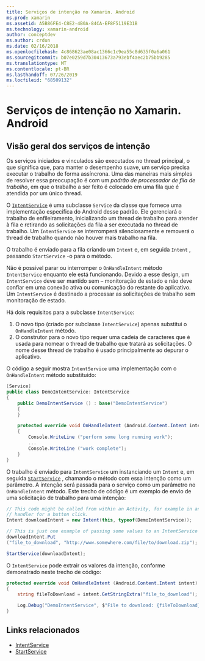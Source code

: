 ```yaml
---
title: Serviços de intenção no Xamarin. Android
ms.prod: xamarin
ms.assetid: A5B86FE4-C8E2-4B0A-84CA-EF8F5119E31B
ms.technology: xamarin-android
author: conceptdev
ms.author: crdun
ms.date: 02/16/2018
ms.openlocfilehash: 4c868623ae08ac1366c1c9ea55c8d635f0a6a061
ms.sourcegitcommit: b07e0259d7b30413673a793ebf4aec2b75bb9285
ms.translationtype: MT
ms.contentlocale: pt-BR
ms.lasthandoff: 07/26/2019
ms.locfileid: "68509132"
---
```

# <a name="intent-services-in-xamarinandroid"></a>Serviços de intenção no Xamarin. Android

## <a name="intent-services-overview"></a>Visão geral dos serviços de intenção

Os serviços iniciados e vinculados são executados no thread principal, o que significa que, para manter o desempenho suave, um serviço precisa executar o trabalho de forma assíncrona. Uma das maneiras mais simples de resolver essa preocupação é com um _padrão de processador de fila de trabalho_, em que o trabalho a ser feito é colocado em uma fila que é atendida por um único thread.

O [`IntentService`](xref:Android.App.IntentService) é uma subclasse `Service` da classe que fornece uma implementação específica do Android desse padrão. Ele gerenciará o trabalho de enfileiramento, inicializando um thread de trabalho para atender à fila e retirando as solicitações da fila a ser executada no thread de trabalho. Um `IntentService` se interromperá silenciosamente e removerá o thread de trabalho quando não houver mais trabalho na fila.

O trabalho é enviado para a fila criando um `Intent` e, em seguida `Intent` , passando `StartService` -o para o método.

Não é possível parar ou interromper o `OnHandleIntent` método `IntentService` enquanto ele está funcionando. Devido a esse design, um `IntentService` deve ser mantido sem &ndash; monitoração de estado e não deve confiar em uma conexão ativa ou comunicação do restante do aplicativo. Um `IntentService` é destinado a processar as solicitações de trabalho sem monitoração de estado.

Há dois requisitos para a subclasse `IntentService`:

1. O novo tipo (criado por subclasse `IntentService`) apenas substitui o `OnHandleIntent` método.
2. O construtor para o novo tipo requer uma cadeia de caracteres que é usada para nomear o thread de trabalho que tratará as solicitações. O nome desse thread de trabalho é usado principalmente ao depurar o aplicativo.

O código a seguir mostra `IntentService` uma implementação com o `OnHandleIntent` método substituído:

```csharp
[Service]
public class DemoIntentService: IntentService
{
    public DemoIntentService () : base("DemoIntentService")
    {
    }

    protected override void OnHandleIntent (Android.Content.Intent intent)
    {
        Console.WriteLine ("perform some long running work");
        ...
        Console.WriteLine ("work complete");
    }
}
```

O trabalho é enviado para `IntentService` um instanciando um `Intent` e, em seguida [`StartService`](xref:Android.Content.Context.StartService*) , chamando o método com essa intenção como um parâmetro. A intenção será passada para o serviço como um parâmetro no `OnHandleIntent` método. Este trecho de código é um exemplo de envio de uma solicitação de trabalho para uma intenção: 

```csharp
// This code might be called from within an Activity, for example in an event
// handler for a button click.
Intent downloadIntent = new Intent(this, typeof(DemoIntentService));

// This is just one example of passing some values to an IntentService via the Intent:
downloadIntent.Put
("file_to_download", "http://www.somewhere.com/file/to/download.zip");

StartService(downloadIntent);
```

O `IntentService` pode extrair os valores da intenção, conforme demonstrado neste trecho de código:  

```csharp
protected override void OnHandleIntent (Android.Content.Intent intent)
{
    string fileToDownload = intent.GetStringExtra("file_to_download");

    Log.Debug("DemoIntentService", $"File to download: {fileToDownload}.");
}
```

## <a name="related-links"></a>Links relacionados

- [IntentService](xref:Android.App.IntentService)
- [StartService](xref:Android.Content.Context.StartService*)
